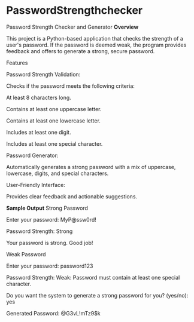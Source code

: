 # PasswordStrengthchecker
Password Strength Checker and Generator
**Overview**

This project is a Python-based application that checks the strength of a user's password. If the password is deemed weak, the program provides feedback and offers to generate a strong, secure password.

Features

Password Strength Validation:

Checks if the password meets the following criteria:

At least 8 characters long.

Contains at least one uppercase letter.

Contains at least one lowercase letter.

Includes at least one digit.

Includes at least one special character.

Password Generator:

Automatically generates a strong password with a mix of uppercase, lowercase, digits, and special characters.

User-Friendly Interface:

Provides clear feedback and actionable suggestions.

**Sample Output**
Strong Password

Enter your password: MyP@ssw0rd!

Password Strength: Strong

Your password is strong. Good job!

Weak Password

Enter your password: password123

Password Strength: Weak: Password must contain at least one special character.

Do you want the system to generate a strong password for you? (yes/no): yes

Generated Password: @G3vL!mTz9$k
